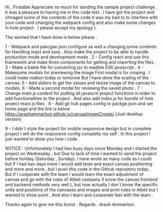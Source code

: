 Hi , 
Firstable Appreciate so much for sending the sample project challenge .
It was a pleasure to having me in this code test . 
I have got the project and chnaged some of the contents of the code it was my bad to to interfere with your code and changing the webpack config and also make some changes in hole project . ( please accept my apology ).

The worked that I have done is below please . 

1 - Webpack  and pakcgae.json configure as well a changing some contents for Handling react and sass . Also make the project to be able to handle production mode and development mode . 
2 - Config react and use this framework and make three components for getting and importing the files .
3 - Make a bable file for converting jsx to readble ES6 javascript .
4 - Makesome modals for previewing the image First modal is for croping . I could make roation today or tomorow But I have done the scaling of the canvas.
5 - Add sliders to get the values and resize image of the canvas to modals.
6 - Made a second modal for reviewng the saved photo . 
7 - Change main.js content for putting all javascrit project functions in order to add functionalities to the project . And also add index.js for bundle of hole project react js files .
8 - Add git hub pages config to packge.json and set home page and the link is below 
https://arashammarlooi.github.io/canvasImageCroper/
(Just desktop version)

9 - I didn`t style the project for mobile responsive design but in complete project I will do the responsive config completly my self . In this project I just wanted to show you how i code . 

NOTICE : Unfortunately I had two busy days since Monday and I started the project on Wednesday  , but Due to lack of time I wanted to send the project before holiday (Saturday , Sunday). I have wrote as many code as I could but if I had two days more I would add tests and exact canvas positioning and more and more ,  but I push this code in the Github repository today . But if I cooperate with the team I would learn the exact adjustment of canvas and go with the rules  of Albeli company (I know the canvas frontend and backend methods very well ), but now actually I don`t know the specific units and positions of the canvases and images and print rules in Albeli but I wanted to show point . And also I learn and cooperate fast with the team . 

Thanks again to give me this honor .
Regards .
Arash Ammarlooi .
